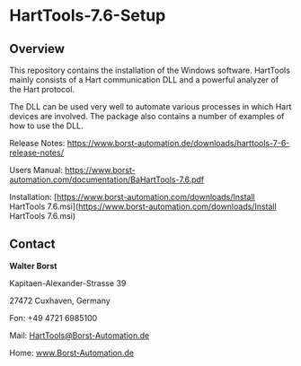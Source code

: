 # HartTools-7.6-Setup

## Overview

This repository contains the installation of the Windows software. HartTools mainly consists of a Hart communication DLL and a powerful analyzer of the Hart protocol.

The DLL can be used very well to automate various processes in which Hart devices are involved. The package also contains a number of examples of how to use the DLL.

Release Notes: https://www.borst-automation.de/downloads/harttools-7-6-release-notes/

Users Manual: https://www.borst-automation.com/documentation/BaHartTools-7.6.pdf

Installation: [https://www.borst-automation.com/downloads/Install HartTools 7.6.msi](https://www.borst-automation.com/downloads/Install HartTools 7.6.msi) 

## Contact

**Walter Borst**

Kapitaen-Alexander-Strasse 39

27472 Cuxhaven, Germany

Fon: +49 4721 6985100

Mail: HartTools@Borst-Automation.de

Home: www.Borst-Automation.de